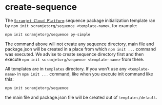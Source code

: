 # create-sequence

The [`Scramjet Cloud Platform`](https://docs.scramjet.org/platform) sequence package
initialization template ran by `npm init scramjetorg/sequence <template-name>`, for example:

```bash
npm init scramjetorg/sequence py-simple
```

The command above will not create any sequence directory, main file and package.json will be created in a place from which `npm init ...` command was executed. We advise to create sequence directory first and then execute `npm init scramjetorg/sequence <template-name>` from there.

All templates are in `templates` directory. If you won't use any `<template-name>` in `npm init ...` command, like when you execute init command like this:

```bash
npm init scramjetorg/sequence
```

the main file and package.json file will be created out of `templates/default`.
